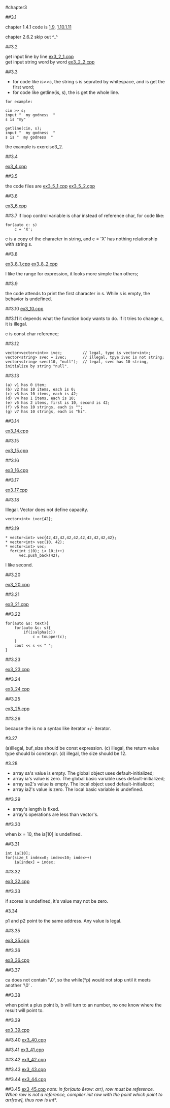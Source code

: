 #chapter3


##3.1

chapter 1.4.1 code is [1.9](https://github.com/suisuihan/cpp-primer/blob/master/chapter3/ex3_1_1.9.cpp),
[1.10](https://github.com/suisuihan/cpp-primer/blob/master/chapter3/ex3_1_1.10.cpp),[1.11](https://github.com/suisuihan/cpp-primer/blob/master/chapter3/ex3_1_1.11.cpp)

chapter 2.6.2 skip out  ^_^

##3.2

get input line by line [ex3_2_1.cpp](https://github.com/suisuihan/cpp-primer/blob/master/chapter3/ex3_2_1.cpp)  
get input string word by word [ex3_2_2.cpp](https://github.com/suisuihan/cpp-primer/blob/master/chapter3/ex3_2_2.cpp)

##3.3

* for code like *is>>s*, the string s is seprated by whitespace, and is get the first word;
* for code like getline(is, s), the is get the whole line.
~~~
for example:

cin >> s;
input "  my godness  "
s is "my"

getline(cin, s);
input "  my godness  "
s is "  my godness  "
~~~
the example is exercise3_2.

##3.4

[ex3_4.cpp](https://github.com/suisuihan/cpp-primer/blob/master/chapter3/ex3_4.cpp)

##3.5

the code files are
[ex3_5_1.cpp](https://github.com/suisuihan/cpp-primer/blob/master/chapter3/ex3_5_1.cpp)
[ex3_5_2.cpp](https://github.com/suisuihan/cpp-primer/blob/master/chapter3/ex3_5_2.cpp)

##3.6

[ex3_6.cpp](https://github.com/suisuihan/cpp-primer/blob/master/chapter3/ex3_6.cpp)

##3.7
if loop control variable is char instead of reference char, for code like:

```
for(auto c: s)
    c = 'X';
```

c is a copy of the character in string, and c = 'X' has nothing relationship with string s.

##3.8

[ex3_8_1.cpp](https://github.com/suisuihan/cpp-primer/blob/master/chapter3/ex3_8_1.cpp)
[ex3_8_2.cpp](https://github.com/suisuihan/cpp-primer/blob/master/chapter3/ex3_8_2.cpp)

I like the range for expression, it looks more simple than others;

##3.9

the code attends to print the first character in s. While s is empty, the behavior is undefined.

##3.10
[ex3_10.cpp](https://github.com/suisuihan/cpp-primer/blob/master/chapter3/ex3_10.cpp)

##3.11
it depends what the function body wants to do. If it tries to change c, it is illegal.

c is const char reference;

##3.12

~~~
vector<vector<int>> ivec;         // legal, type is vector<int>;
vector<string> svec = ivec;       // illegal, tpye ivec is not string;
vector<string> svec(10, "null");  // legal, svec has 10 string, initialize by string "null". 
~~~

##3.13

~~~
(a) v1 has 0 item;
(b) v2 has 10 items, each is 0;
(c) v3 has 10 items, each is 42;
(d) v4 has 1 items, each is 10;
(e) v5 has 2 items, first is 10, second is 42;
(f) v6 has 10 strings, each is "";
(g) v7 has 10 strings, each is "hi".
~~~

##3.14

[ex3_14.cpp](https://github.com/suisuihan/cpp-primer/blob/master/chapter3/ex3_14.cpp)

##3.15

[ex3_15.cpp](https://github.com/suisuihan/cpp-primer/blob/master/chapter3/ex3_15.cpp)

##3.16

[ex3_16.cpp](https://github.com/suisuihan/cpp-primer/blob/master/chapter3/ex3_16.cpp)

##3.17

[ex3_17.cpp](https://github.com/suisuihan/cpp-primer/blob/master/chapter3/ex3_17.cpp)

##3.18

Illegal. Vector does not define capacity.
~~~
vector<int> ivec{42};
~~~

##3.19

~~~
* vector<int> vec{42,42,42,42,42,42,42,42,42,42};
* vector<int> vec(10, 42);
* vector<int> vec;
  for(int i(0); i< 10;i++)
      vec.push_back(42);
~~~
I like second.

##3.20

[ex3_20.cpp](https://github.com/suisuihan/cpp-primer/blob/master/chapter3/ex3_20.cpp)


##3.21

[ex3_21.cpp](https://github.com/suisuihan/cpp-primer/blob/master/chapter3/ex3_21.cpp)

##3.22

~~~
for(auto &s: text){
    for(auto &c: s){
        if(isalpha(c))
            c = toupper(c);
    }
    cout << s << " ";
}
~~~

##3.23

[ex3_23.cpp](https://github.com/suisuihan/cpp-primer/blob/master/chapter3/ex3_23.cpp)


##3.24


[ex3_24.cpp](https://github.com/suisuihan/cpp-primer/blob/master/chapter3/ex3_24.cpp)

##3.25

[ex3_25.cpp](https://github.com/suisuihan/cpp-primer/blob/master/chapter3/ex3_25.cpp)


##3.26

because the is no a syntax like iterator +/- iterator.


#3.27

(a)illegal, buf_size should be const expression. (c) illegal, the return value type should bi constexpr. (d) illegal, the size should be 12.

#3.28

* array sa's value is empty. The global object uses default-initialized;
* array ia's value is zero. The global basic variable uses default-initialized;
* array sa2's value is empty. The local object used default-initialized;
* array ia2's value is zero. The local basic variable is undefined.

##3.29

* array's length is fixed.
* array's operations are less than vector's.

##3.30

when ix = 10, the ia[10] is undefined.

##3.31

~~~
int ia[10];
for(size_t index=0; index<10; index++)
    ia[index] = index;
~~~

##3.32


[ex3_32.cpp](https://github.com/suisuihan/cpp-primer/blob/master/chapter3/ex3_32.cpp)


##3.33

if scores is undefined, it's value may not be zero.

#3.34 

p1 and p2 point to the same address. Any value is legal.

##3.35

[ex3_35.cpp](https://github.com/suisuihan/cpp-primer/blob/master/chapter3/ex3_35.cpp)

##3.36


[ex3_36.cpp](https://github.com/suisuihan/cpp-primer/blob/master/chapter3/ex3_36.cpp)


##3.37 

ca does not contain '\0', so the while(*p) would not stop until it meets another '\0' .

##3.38

when point a plus point b, b will turn to an number, no one know where the result will point to.

##3.39

[ex3_39.cpp](https://github.com/suisuihan/cpp-primer/blob/master/chapter3/ex3_39.cpp)

##3.40
[ex3_40.cpp](https://github.com/suisuihan/cpp-primer/blob/master/chapter3/ex3_40.cpp)



##3.41
[ex3_41.cpp](https://github.com/suisuihan/cpp-primer/blob/master/chapter3/ex3_41.cpp)


##3.42
[ex3_42.cpp](https://github.com/suisuihan/cpp-primer/blob/master/chapter3/ex3_42.cpp)


##3.43
[ex3_43.cpp](https://github.com/suisuihan/cpp-primer/blob/master/chapter3/ex3_43.cpp)


##3.44
[ex3_44.cpp](https://github.com/suisuihan/cpp-primer/blob/master/chapter3/ex3_44.cpp)


##3.45
[ex3_45.cpp](https://github.com/suisuihan/cpp-primer/blob/master/chapter3/ex3_45.cpp)
*note: in for(auto &row: arr), row must be reference. When row is not a reference, compiler init row with the point which point to
arr[row], thus row is int**. 




